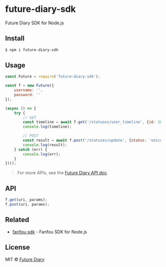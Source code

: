 # future-diary-sdk

Future Diary SDK for Node.js

## Install

```bash
$ npm i future-diary-sdk
```

## Usage

```javascript
const Future = require('future-diary-sdk');

const f = new Future({
	username: '',
	password: ''
});

(async () => {
	try {
		// GET
		const timeline = await f.get('/statuses/user_timeline', {id: 10962});
		console.log(timeline);

		// POST
		const result = await f.post('/statuses/update', {status: 'unicorn'});
		console.log(result);
	} catch (err) {
		console.log(err);
	}
})();
```

> For more APIs, see the [Future Diary API doc](http://weilairiji.com/api.html).

## API

```javascript
f.get(uri, params);
f.post(uri, params);
```

## Related

- [fanfou-sdk](https://github.com/LitoMore/fanfou-sdk-node) - Fanfou SDK for Node.js

## License

MIT © [Future Diary](https://github.com/future-diary)
